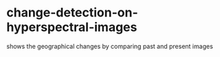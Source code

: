 # change-detection-on-hyperspectral-images
shows the geographical changes  by comparing past and present images
